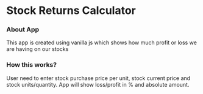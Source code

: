 # Stock Returns Calculator
### About App
This app is created using vanilla js which shows how much profit or loss we are having on our stocks
### How this works?
User need to enter stock purchase price per unit, stock current price and stock units/quantity. App will show loss/profit in % and absolute amount.
